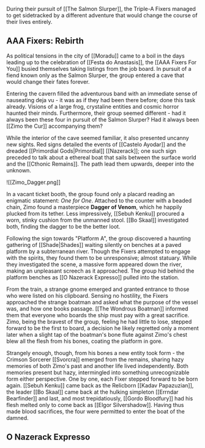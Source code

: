 During their pursuit of [[The Salmon Slurper]], the Triple-A Fixers managed to get sidetracked by a different adventure that would change the course of their lives entirely.

## AAA Fixers: Rebirth

As political tensions in the city of [[Moradu]] came to a boil in the days leading up to the celebration of [[Festa do Anastasis]], the [[AAA Fixers For You]] busied themselves taking listings from the job board. In pursuit of a fiend known only as the Salmon Slurper, the group entered a cave that would change their fates forever.

Entering the cavern filled the adventurous band with an immediate sense of nauseating deja vu - it was as if they had been there before; done this task already. Visions of a large frog, crystaline entities and cosmic horror haunted their minds. Furthermore, their group seemed different - had it always been these four in pursuit of the Salmon Slurper? Had it always been [[Zimo the Cur]] accompanying them?

While the interior of the cave seemed familiar, it also presented uncanny new sights. Red signs detailed the events of [[Castelo Ayodar]] and the dreaded [[Primordial Gods|Primordial]] [[Nazerack]]; one such sign preceded to talk about a ethereal boat that sails between the surface world and the [[Cthonic Remains]]. The path lead them upwards, deeper into the unknown.

![[Zimo_Dagger.png]]

In a vacant ticket booth, the group found only a placard reading an enigmatic statement: *One for One*. Attached to the counter with a beaded chain, Zimo found a masterpiece **Dagger of Venom**, which he happily plucked from its tether. Less impressively, [[Sebuh Kenku]] procured a worn, stinky cushion from the unmanned stool. [[Bo Skaal]] investigated both, finding the dagger to be the better loot.

Following the sign towards "Platform A", the group discovered a haunting gathering of [[Shade|Shades]] waiting silently on benches at a paved platform by a subterranean river. Though the Fixers attempted to engage with the spirits, they found them to be unresponsive; almost statuary. While they investigated the scene, a massive form appeared down the river, making an unpleasant screech as it approached. The group hid behind the platform benches as [[O Nazerack Expresso]] pulled into the station. 

From the train, a strange gnome emerged and granted entrance to those who were listed on his clipboard. Sensing no hostility, the Fixers approached the strange boatman and asked what the purpose of the vessel was, and how one books passage. [[The Wondrous Boatman]] informed them that everyone who boards the ship must pay with a great sacrifice. Zimo, being the bravest of  the group, feeling he had little to lose, stepped forward to be the first to board, a decision he likely regretted only a moment later when a slight tap of the boatman's bone flute against Zimo's chest blew all the flesh from his bones, coating the platform in gore.

Strangely enough, though, from his bones a new entity took form - the Crimson Sorcerer [[Svorcra]] emerged from the remains, sharing hazy memories of both Zimo's past and another life lived independently. Both memories present but hazy, intermingled into something unrecognizable form either perspective. One by one, each Fixer stepped forward to be born again. [[Sebuh Kenku]] came back as the Relicborn [[Kadav Papazuzian]], the leader [[Bo Skaal]] came back at the hulking simpleton [[Errndar Bearfinder]] and last, and most trepidatiously, [[Gordo Bloodfury]] had his flesh melted only to come back as [[Elgor Silvershadow]]. Having thus made blood sacrifices, the four were permitted to enter the boat of the damned.

## O Nazerack Expresso


